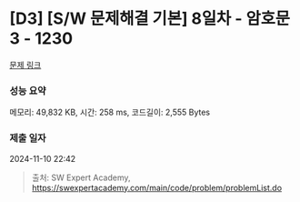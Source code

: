 # [D3] [S/W 문제해결 기본] 8일차 - 암호문3 - 1230 

[문제 링크](https://swexpertacademy.com/main/code/problem/problemDetail.do?contestProbId=AV14zIwqAHwCFAYD) 

### 성능 요약

메모리: 49,832 KB, 시간: 258 ms, 코드길이: 2,555 Bytes

### 제출 일자

2024-11-10 22:42



> 출처: SW Expert Academy, https://swexpertacademy.com/main/code/problem/problemList.do